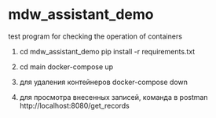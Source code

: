 # mdw_assistant_demo
test program for checking the operation of containers


1. cd mdw_assistant_demo
pip install -r requirements.txt

2. cd main
docker-compose up

3. для удаления контейнеров
docker-compose down

4. для просмотра внесенных записей, команда в postman
http://localhost:8080/get_records